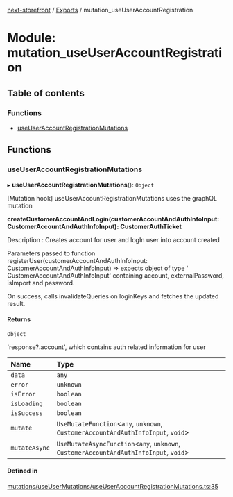 [next-storefront](../README.md) / [Exports](../modules.md) / mutation_useUserAccountRegistration

# Module: mutation_useUserAccountRegistration

## Table of contents

### Functions

- [useUserAccountRegistrationMutations](mutation_useUserAccountRegistration.md#useuseraccountregistrationmutations)

## Functions

### useUserAccountRegistrationMutations

▸ **useUserAccountRegistrationMutations**(): `Object`

[Mutation hook] useUserAccountRegistrationMutations uses the graphQL mutation

<b>createCustomerAccountAndLogin(customerAccountAndAuthInfoInput: CustomerAccountAndAuthInfoInput): CustomerAuthTicket</b>

Description : Creates account for user and logIn user into account created

Parameters passed to function registerUser(customerAccountAndAuthInfoInput: CustomerAccountAndAuthInfoInput) => expects object of type ' CustomerAccountAndAuthInfoInput' containing account, externalPassword, isImport and password.

On success, calls invalidateQueries on loginKeys and fetches the updated result.

#### Returns

`Object`

'response?.account', which contains auth related information for user

| Name          | Type                                                                                   |
| :------------ | :------------------------------------------------------------------------------------- |
| `data`        | `any`                                                                                  |
| `error`       | `unknown`                                                                              |
| `isError`     | `boolean`                                                                              |
| `isLoading`   | `boolean`                                                                              |
| `isSuccess`   | `boolean`                                                                              |
| `mutate`      | `UseMutateFunction`<`any`, `unknown`, `CustomerAccountAndAuthInfoInput`, `void`\>      |
| `mutateAsync` | `UseMutateAsyncFunction`<`any`, `unknown`, `CustomerAccountAndAuthInfoInput`, `void`\> |

#### Defined in

[mutations/useUserMutations/useUserAccountRegistrationMutations.ts:35](https://github.com/KiboSoftware/nextjs-storefront/blob/a6cbcc7/hooks/mutations/useUserMutations/useUserAccountRegistrationMutations.ts#L35)
